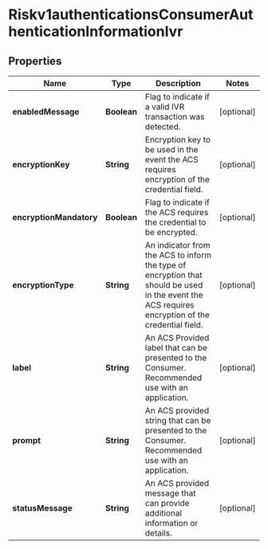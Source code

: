 
# Riskv1authenticationsConsumerAuthenticationInformationIvr

## Properties
Name | Type | Description | Notes
------------ | ------------- | ------------- | -------------
**enabledMessage** | **Boolean** | Flag to indicate if a valid IVR transaction was detected.  |  [optional]
**encryptionKey** | **String** | Encryption key to be used in the event the ACS requires encryption of the credential field.  |  [optional]
**encryptionMandatory** | **Boolean** | Flag to indicate if the ACS requires the credential to be encrypted.  |  [optional]
**encryptionType** | **String** | An indicator from the ACS to inform the type of encryption that should be used in the event the ACS requires encryption of the credential field.  |  [optional]
**label** | **String** | An ACS Provided label that can be presented to the Consumer. Recommended use with an application.  |  [optional]
**prompt** | **String** | An ACS provided string that can be presented to the Consumer. Recommended use with an application.  |  [optional]
**statusMessage** | **String** | An ACS provided message that can provide additional information or details.  |  [optional]



